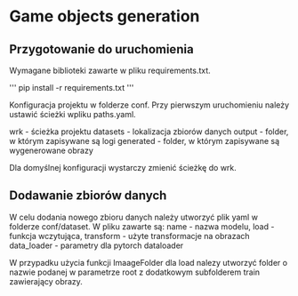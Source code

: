# Game objects generation

## Przygotowanie do uruchomienia

Wymagane biblioteki zawarte w pliku requirements.txt.

'''
pip install -r requirements.txt
'''

Konfiguracja projektu w folderze conf.
Przy pierwszym uruchomieniu należy ustawić ścieżki wpliku paths.yaml.

wrk - ścieżka projektu
datasets - lokalizacja zbiorów danych
output - folder, w którym zapisywane są logi
generated - folder, w którym zapisywane są wygenerowane obrazy

Dla domyślnej konfiguracji wystarczy zmienić ścieżkę do wrk.

## Dodawanie zbiorów danych
W celu dodania nowego zbioru danych należy utworzyć plik yaml w folderze conf/dataset.
W pliku zawarte są:
name - nazwa modelu,
load - funkcja wczytująca,
transform - użyte transformacje na obrazach
data_loader - parametry dla pytorch dataloader

W przypadku użycia funkcji ImaageFolder dla load nalezy utworzyć folder o nazwie podanej w parametrze root z dodatkowym subfolderem train zawierający obrazy.
